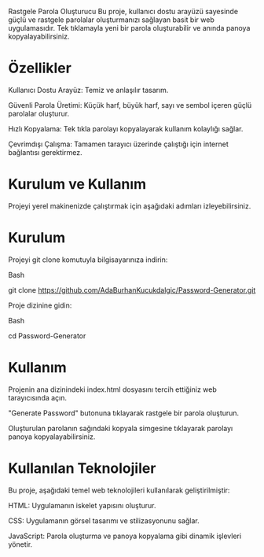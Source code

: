 Rastgele Parola Oluşturucu
Bu proje, kullanıcı dostu arayüzü sayesinde güçlü ve rastgele parolalar oluşturmanızı sağlayan basit bir web uygulamasıdır. Tek tıklamayla yeni bir parola oluşturabilir ve anında panoya kopyalayabilirsiniz.

# Özellikler

Kullanıcı Dostu Arayüz: Temiz ve anlaşılır tasarım.

Güvenli Parola Üretimi: Küçük harf, büyük harf, sayı ve sembol içeren güçlü parolalar oluşturur.

Hızlı Kopyalama: Tek tıkla parolayı kopyalayarak kullanım kolaylığı sağlar.

Çevrimdışı Çalışma: Tamamen tarayıcı üzerinde çalıştığı için internet bağlantısı gerektirmez.

# Kurulum ve Kullanım

Projeyi yerel makinenizde çalıştırmak için aşağıdaki adımları izleyebilirsiniz.

# Kurulum

Projeyi git clone komutuyla bilgisayarınıza indirin:

Bash

git clone https://github.com/AdaBurhanKucukdalgic/Password-Generator.git

Proje dizinine gidin:

Bash

cd Password-Generator

# Kullanım

Projenin ana dizinindeki index.html dosyasını tercih ettiğiniz web tarayıcısında açın.

"Generate Password" butonuna tıklayarak rastgele bir parola oluşturun.

Oluşturulan parolanın sağındaki kopyala simgesine tıklayarak parolayı panoya kopyalayabilirsiniz.

# Kullanılan Teknolojiler

Bu proje, aşağıdaki temel web teknolojileri kullanılarak geliştirilmiştir:

HTML: Uygulamanın iskelet yapısını oluşturur.

CSS: Uygulamanın görsel tasarımı ve stilizasyonunu sağlar.

JavaScript: Parola oluşturma ve panoya kopyalama gibi dinamik işlevleri yönetir.

